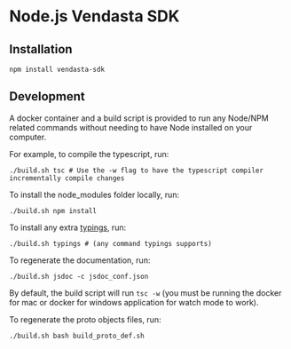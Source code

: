 # Node.js Vendasta SDK

## Installation ##
```
npm install vendasta-sdk
```

## Development ##

A docker container and a build script is provided to run any Node/NPM related commands without needing to have Node installed on your computer.

For example, to compile the typescript, run:
```
./build.sh tsc # Use the -w flag to have the typescript compiler incrementally compile changes
```
To install the node_modules folder locally, run:
```
./build.sh npm install
```
To install any extra [typings](https://github.com/typings/typings), run:
```
./build.sh typings # (any command typings supports)
```
To regenerate the documentation, run:
```
./build.sh jsdoc -c jsdoc_conf.json
```
By default, the build script will run `tsc -w` (you must be running the docker for mac or docker for windows application for watch mode to work).

To regenerate the proto objects files, run:
```
./build.sh bash build_proto_def.sh
```
